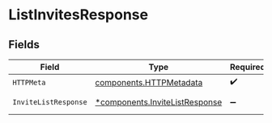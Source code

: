 # ListInvitesResponse


## Fields

| Field                                                                           | Type                                                                            | Required                                                                        | Description                                                                     |
| ------------------------------------------------------------------------------- | ------------------------------------------------------------------------------- | ------------------------------------------------------------------------------- | ------------------------------------------------------------------------------- |
| `HTTPMeta`                                                                      | [components.HTTPMetadata](../../models/components/httpmetadata.md)              | :heavy_check_mark:                                                              | N/A                                                                             |
| `InviteListResponse`                                                            | [*components.InviteListResponse](../../models/components/invitelistresponse.md) | :heavy_minus_sign:                                                              | Invites listed successfully.                                                    |